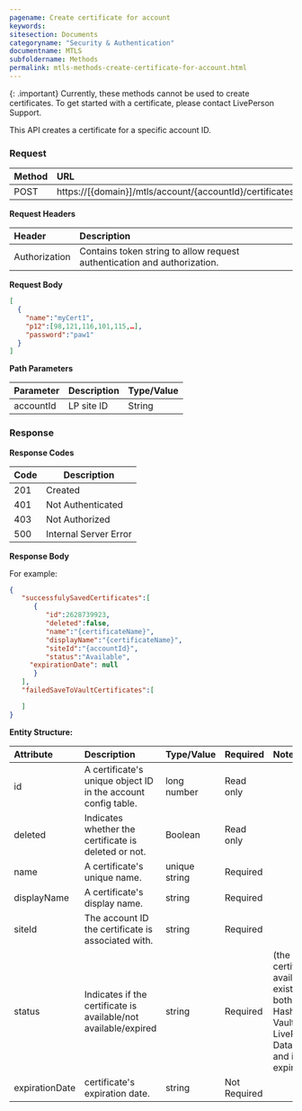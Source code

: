 ```yaml
---
pagename: Create certificate for account
keywords:
sitesection: Documents
categoryname: "Security & Authentication"
documentname: MTLS 
subfoldername: Methods
permalink: mtls-methods-create-certificate-for-account.html
---
```


{: .important}
Currently, these methods cannot be used to create certificates. To get started with a certificate, please contact LivePerson Support.

This API creates a certificate for a specific account ID.

### Request

|Method|      URL|  
|:--------  |:---  |
|POST|  https://[{domain}]/mtls/account/{accountId}/certificates |

**Request Headers**

|Header         |Description  |
|:------|        :--------  |
|Authorization|    Contains token string to allow request authentication and authorization.  |

**Request Body**

```json
[
  {
  	"name":"myCert1",
  	"p12":[98,121,116,101,115,…],
  	"password":"paw1"
  }
]
```

**Path Parameters**

|Parameter|  Description|  Type/Value |
|:------    |:--------    |:--------|
|accountId|  LP site ID |   String |

### Response

**Response Codes**

| Code | Description           |
|------|-----------------------|
| 201  | Created               |
| 401  | Not Authenticated     |
| 403  | Not Authorized        |
| 500  | Internal Server Error |

**Response Body**

For example:

```json
{  
   "successfulySavedCertificates":[  
      {  
         "id":2628739923,
         "deleted":false,
         "name":"{certificateName}",
         "displayName":"{certificateName}",
         "siteId":"{accountId}",
         "status":"Available",
	 "expirationDate": null
      }
   ],
   "failedSaveToVaultCertificates":[  

   ]
}
```

**Entity Structure:**

| Attribute | Description  | Type/Value | Required | Notes |
| :------   | :--------    | :-------- | :--- | :--- |
| id | A certificate's unique object ID in the account config table. | long number | Read only | |
| deleted   | Indicates whether the certificate is deleted or not. | Boolean | Read only | |
| name | A certificate's unique name. | unique string | Required | |
| displayName    | A certificate's display name.  | string | Required | |
| siteId | The account ID the certificate is associated with. | string | Required | |
| status | Indicates if the certificate is available/not available/expired | string | Required | (the certificate is available if it exists at both HashiCorp Vault and LivePerson's Data Base and if isn't expired)|
| expirationDate | certificate's expiration date. | string | Not Required | |
